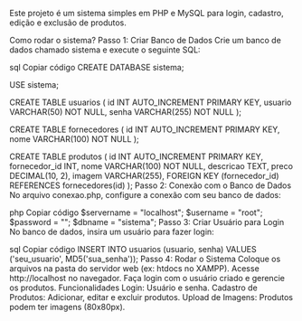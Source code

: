 Este projeto é um sistema simples em PHP e MySQL para login, cadastro, edição e exclusão de produtos.

Como rodar o sistema?
Passo 1: Criar Banco de Dados
Crie um banco de dados chamado sistema e execute o seguinte SQL:

sql
Copiar código
CREATE DATABASE sistema;

USE sistema;

CREATE TABLE usuarios (
    id INT AUTO_INCREMENT PRIMARY KEY,
    usuario VARCHAR(50) NOT NULL,
    senha VARCHAR(255) NOT NULL
);

CREATE TABLE fornecedores (
    id INT AUTO_INCREMENT PRIMARY KEY,
    nome VARCHAR(100) NOT NULL
);

CREATE TABLE produtos (
    id INT AUTO_INCREMENT PRIMARY KEY,
    fornecedor_id INT,
    nome VARCHAR(100) NOT NULL,
    descricao TEXT,
    preco DECIMAL(10, 2),
    imagem VARCHAR(255),
    FOREIGN KEY (fornecedor_id) REFERENCES fornecedores(id)
);
Passo 2: Conexão com o Banco de Dados
No arquivo conexao.php, configure a conexão com seu banco de dados:

php
Copiar código
$servername = "localhost";
$username = "root";
$password = "";
$dbname = "sistema";
Passo 3: Criar Usuário para Login
No banco de dados, insira um usuário para fazer login:

sql
Copiar código
INSERT INTO usuarios (usuario, senha) VALUES ('seu_usuario', MD5('sua_senha'));
Passo 4: Rodar o Sistema
Coloque os arquivos na pasta do servidor web (ex: htdocs no XAMPP).
Acesse http://localhost no navegador.
Faça login com o usuário criado e gerencie os produtos.
Funcionalidades
Login: Usuário e senha.
Cadastro de Produtos: Adicionar, editar e excluir produtos.
Upload de Imagens: Produtos podem ter imagens (80x80px).